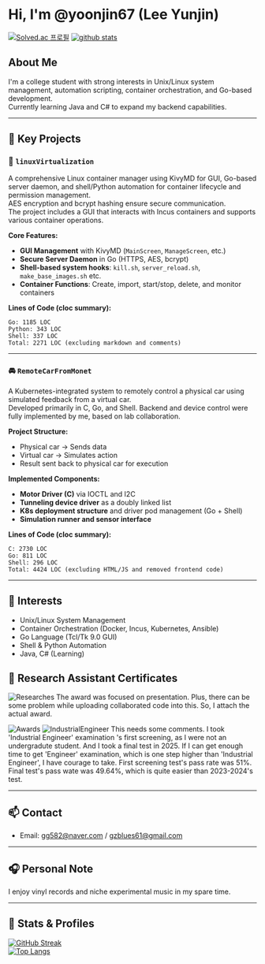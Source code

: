 
# Hi, I'm @yoonjin67 (Lee Yunjin)

[![Solved.ac 프로필](http://mazassumnida.wtf/api/generate_badge?boj=yoonjin67)](https://solved.ac/yoonjin67)
[![github stats](https://github-readme-stats.vercel.app/api?username=yoonjin67)](https://github.com/anuraghazra/github-readme-stats)

## About Me

I'm a college student with strong interests in Unix/Linux system management, automation scripting, container orchestration, and Go-based development.  
Currently learning Java and C# to expand my backend capabilities.

---

## 🧩 Key Projects

### 🔧 `linuxVirtualization`
A comprehensive Linux container manager using KivyMD for GUI, Go-based server daemon, and shell/Python automation for container lifecycle and permission management.  
AES encryption and bcrypt hashing ensure secure communication.  
The project includes a GUI that interacts with Incus containers and supports various container operations.

**Core Features:**
- **GUI Management** with KivyMD (`MainScreen`, `ManageScreen`, etc.)
- **Secure Server Daemon** in Go (HTTPS, AES, bcrypt)
- **Shell-based system hooks**: `kill.sh`, `server_reload.sh`, `make_base_images.sh` etc.
- **Container Functions**: Create, import, start/stop, delete, and monitor containers

**Lines of Code (cloc summary):**
```
Go: 1185 LOC  
Python: 343 LOC  
Shell: 337 LOC  
Total: 2271 LOC (excluding markdown and comments)
```

---

### 🚘 `RemoteCarFromMonet`
A Kubernetes-integrated system to remotely control a physical car using simulated feedback from a virtual car.  
Developed primarily in C, Go, and Shell. Backend and device control were fully implemented by me, based on lab collaboration.

**Project Structure:**
- Physical car → Sends data  
- Virtual car → Simulates action  
- Result sent back to physical car for execution

**Implemented Components:**
- **Motor Driver (C)** via IOCTL and I2C  
- **Tunneling device driver** as a doubly linked list  
- **K8s deployment structure** and driver pod management (Go + Shell)  
- **Simulation runner and sensor interface**

**Lines of Code (cloc summary):**
```
C: 2730 LOC  
Go: 811 LOC  
Shell: 296 LOC  
Total: 4424 LOC (excluding HTML/JS and removed frontend code)
```


---

## 🧠 Interests

- Unix/Linux System Management
- Container Orchestration (Docker, Incus, Kubernetes, Ansible)
- Go Language (Tcl/Tk 9.0 GUI)
- Shell & Python Automation
- Java, C# (Learning)
## 🧠 Research Assistant Certificates
![Researches](./certs.png)
The award was focused on presentation.
Plus, there can be some problem while uploading collaborated code into this.
So, I attach the actual award.

![Awards](./award.png)
![IndustrialEngineer](./industrial_engineer.png)
This needs some comments. I took 'Industrial Engineer' examination 's first screening, as I were not an undergradute student.
And I took a final test in 2025. If I can get enough time to get 'Engineer' examination, which is one step higher than 'Industrial Engineer', I have courage to take.
First screening test's pass rate was 51%. Final test's pass wate was 49.64%, which is quite easier than 2023-2024's test.

---

## 📫 Contact

- Email: [gg582@naver.com](mailto:gg582@naver.com) / [gzblues61@gmail.com](mailto:gzblues61@gmail.com)

---


## 🎧 Personal Note

I enjoy vinyl records and niche experimental music in my spare time.

---

## 🔗 Stats & Profiles

[![GitHub Streak](http://github-readme-streak-stats.herokuapp.com?user=yoonjin67&theme=dark)](https://git.io/streak-stats)  
[![Top Langs](https://github-readme-stats.vercel.app/api/top-langs/?username=yoonjin67&layout=compact&theme=dark&exclude_repo=BaekjoonProblemSolvingCollections,linux-grate-10percent-overclock-test,RIOTOS-car,DOOM)](https://github.com/anuraghazra/github-readme-stats)
